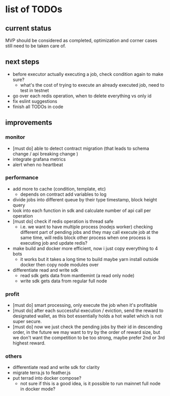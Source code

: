 # list of TODOs

## current status

MVP should be considered as completed, optimization and corner cases still need to be taken care of.

## next steps

- before executor actually executing a job, check condition again to make sure?
  - what's the cost of trying to execute an already executed job, need to test in testnet
- go over each redis operation, when to delete everything vs only id
- fix eslint suggestions
- finish all TODOs in code

## improvements

### monitor

- [must do] able to detect contract migration (that leads to schema change / api breaking change )
- integrate grafana metrics
- alert when no heartbeat

### performance

- add more to cache (condition, template, etc)
  - depends on contract add variables to log
- divide jobs into different queue by their type
    timestamp, block height
    query
- look into each function in sdk and calculate number of api call per operation
- [must do] check if redis operation is thread safe
  - i.e. we want to have multiple process (nodejs worker) checking different part of pending jobs and they may call execute job at the same time, will redis block other process when one process is executing job and update redis?
- make build and docker more efficient, now i just copy everything to 4 bots
  - it works but it takes a long time to build
    maybe yarn install outside docker then copy node modules over
- differentiate read and write sdk
  - read sdk gets data from mantlemint (a read only node)
  - write sdk gets data from regular full node

### profit

- [must do] smart processing, only execute the job when it's profitable
- [must do] after each successful execution / eviction, send the reward to designated wallet, as this bot essentially holds a hot wallet which is not super secure.
- [must do] now we just check the pending jobs by their id in descending order, in the future we may want to try by the order of reward size, but we don't want the competition to be too strong, maybe prefer 2nd or 3rd highest reward.

### others

- differentiate read and write sdk for clarity
- migrate terra.js to feather.js
- put terrad into docker compose?
  - not sure if this is a good idea, is it possible to run mainnet full node in docker mode?
